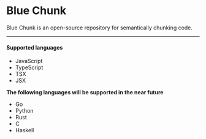 # Blue Chunk

Blue Chunk is an open-source repository for semantically chunking code.

---

#### Supported languages

- JavaScript
- TypeScript
- TSX
- JSX

**The following languages will be supported in the near future**

- Go
- Python
- Rust
- C
- Haskell



